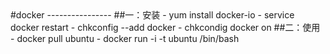 <meta http-equiv="content-type" content="text/html; charset=UTF-8">
#docker
----------------
##一：安装
- yum install docker-io
- service  docker restart
- chkconfig --add docker
- chkcondig docker on 
##二：使用
- docker pull ubuntu 
- docker run -i -t ubuntu /bin/bash
